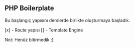 ## PHP Boilerplate

Bu başlangıç yapısını derslerde birlikte oluşturmaya başladık.

[x] - Route yapısı
[] - Template Engine

Not: Henüz bitirmedik :)